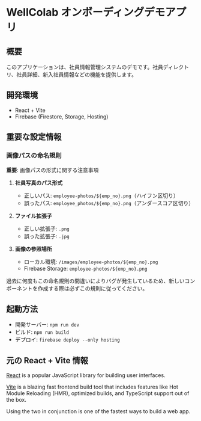 # WellColab オンボーディングデモアプリ

## 概要
このアプリケーションは、社員情報管理システムのデモです。社員ディレクトリ、社員詳細、新入社員情報などの機能を提供します。

## 開発環境
- React + Vite
- Firebase (Firestore, Storage, Hosting)

## 重要な設定情報

### 画像パスの命名規則

**重要**: 画像パスの形式に関する注意事項

1. **社員写真のパス形式**
   - 正しいパス: `employee-photos/${emp_no}.png`（ハイフン区切り）
   - 誤ったパス: `employee_photos/${emp_no}.png`（アンダースコア区切り）

2. **ファイル拡張子**
   - 正しい拡張子: `.png`
   - 誤った拡張子: `.jpg`

3. **画像の参照場所**
   - ローカル環境: `/images/employee-photos/${emp_no}.png`
   - Firebase Storage: `employee-photos/${emp_no}.png`

過去に何度もこの命名規則の間違いによりバグが発生しているため、新しいコンポーネントを作成する際は必ずこの規則に従ってください。

## 起動方法
- 開発サーバー: `npm run dev`
- ビルド: `npm run build`
- デプロイ: `firebase deploy --only hosting`

## 元の React + Vite 情報

[React](https://reactjs.org/) is a popular JavaScript library for building user interfaces.

[Vite](https://vitejs.dev/) is a blazing fast frontend build tool that includes features like Hot Module Reloading (HMR), optimized builds, and TypeScript support out of the box.

Using the two in conjunction is one of the fastest ways to build a web app.